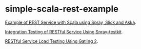 simple-scala-rest-example
=========================

[Example of REST Service with Scala using Spray, Slick and Akka](http://sysgears.com/articles/building-rest-service-with-scala/).

[Integration Testing of RESTful Service Using Spray-testkit](http://sysgears.com/articles/scala-rest-api-integration-testing-with-spray-testkit/).

[RESTful Service Load Testing Using Gatling 2](http://sysgears.com/articles/restful-service-load-testing-using-gatling-2/).
